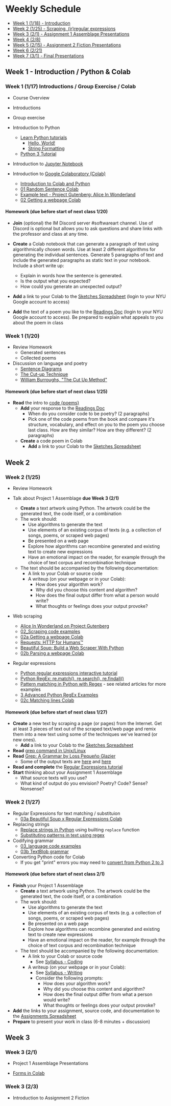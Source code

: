 # Weekly Schedule

* [Week 1 (1/18) - Introduction](#week1)
* [Week 2 (1/25) - Scraping, (ir)regular expressions](#week2)
* [Week 3 (2/1) - Assignment 1 Assemblage Presentations](#week3)
* [Week 4 (2/8)](#week4)
* [Week 5 (2/15) - Assignment 2 Fiction Presentations](#week5)
* [Week 6 (2/21)](#week6)
* [Week 7 (3/1) - Final Presentations](#week7)

## <a name="week1"></a>Week 1 - Introduction / Python & Colab

### Week 1 (1/17) Introductions / Group Exercise / Colab
- Course Overview
- Introductions

- Group exercise
- Introduction to Python
  - [Learn Python tutorials](https://www.learnpython.org/en/Welcome)
    - [Hello, World!](https://www.learnpython.org/en/Hello%2C_World%21)
    - [String Formatting](https://www.learnpython.org/en/String_Formatting)
  - [Python 3 Tutorial](https://www.programiz.com/python-programming/tutorial)
- Introduction to [Jupyter Notebook](https://jupyter.org/)
- Introduction to [Google Colaboratory (Colab)](https://colab.research.google.com/notebooks/intro.ipynb)
  - [Introduction to Colab and Python](https://colab.research.google.com/github/tensorflow/examples/blob/master/courses/udacity_intro_to_tensorflow_for_deep_learning/l01c01_introduction_to_colab_and_python.ipynb)
  - [01 Random Sentence Colab](https://colab.research.google.com/drive/1Abh3NBesmR3eN7bArhg-bgs1fYO-OqTR?usp=sharing)
  - [Example text - Project Gutenberg: Alice In Wonderland](http://www.gutenberg.org/ebooks/11)
  - [02 Getting a webpage Colab](https://colab.research.google.com/drive/1sNHW7SQ_VBcExKnsUzh311Vkzkbb1enW?usp=sharing)

#### Homework (due before start of next class 1/20)
- **Join** (optional) the IM Discord server #softwareart channel. Use of Discord is optional but allows you to ask questions and share links with the professor and class at any time.

- **Create** a Colab notebook that can generate a paragraph of text using algorithmically chosen words. Use at least 2 different algorithms for generating the individual sentences. Generate 5 paragraphs of text and include the generated paragraphs as static text in your notebook. Include a short write up:
  - Explain in words how the sentence is generated.
  - Is the output what you expected?
  - How could you generate an unexpected output?
- **Add** a link to your Colab to the [Sketches Spreadsheet](https://docs.google.com/spreadsheets/d/1r7vP1i6M4yef5M0_E-yHuoVpyYvxM1T05yCEytOVe4E/edit?usp=sharing) (login to your NYU Google account to access)

<!--
- **Read**
  - [Villem Flusser "On Doubt"](https://github.com/periode/software-art-text/blob/master/assets/readings/flusser_doubt.pdf)
  - **Add** 2-3 paragraphs of response to the [Readings Doc](https://docs.google.com/document/d/1bHBWPR4_hHviqBfkgYN6biPDV4-LfBecwr46cApOEgo/edit?usp=sharing) (login to your NYU Google account to access)
-->
- **Add** the text of a poem you like to the [Readings Doc](https://docs.google.com/document/d/1bHBWPR4_hHviqBfkgYN6biPDV4-LfBecwr46cApOEgo/edit?usp=sharing) (login to your NYU Google account to access). Be prepared to explain what appeals to you about the poem in class

### Week 1 (1/20)
- Review Homework
  - Generated sentences
  - Collected poems
- Discussion on language and poetry
  - [Sentence Diagrams](https://en.wikipedia.org/wiki/Sentence_diagram)
  - [The Cut-up Technique](https://everything4writers.tumblr.com/post/130654244711/stuck-exercise-11-the-cut-up-technique)
  - [William Burroughs, "The Cut Up Method"](https://www.writing.upenn.edu/~afilreis/88v/burroughs-cutup.html)

#### Homework (due before start of next class 1/25)
- **Read** the intro to [code {poems}](https://github.com/NYUAD-IM/Software-Art-Text/blob/main/readings/bertram_codepoems.pdf)
  - **Add** your response to the [Readings Doc](https://docs.google.com/document/d/1bHBWPR4_hHviqBfkgYN6biPDV4-LfBecwr46cApOEgo/edit?usp=sharing)
    - When do you consider code to be poetry? (2 paragraphs)
    - Pick one of the code poems from the book and compare it's structure, vocabulary, and effect on you to the poem you choose last class. How are they similar? How are they different? (2 paragraphs)
  - **Create** a code poem in Colab
    - **Add** a link to your Colab to the [Sketches Spreadsheet](https://docs.google.com/spreadsheets/d/1r7vP1i6M4yef5M0_E-yHuoVpyYvxM1T05yCEytOVe4E/edit?usp=sharing)

## <a name="week2"></a>Week 2

### Week 2 (1/25)
- Review Homework

- Talk about Project 1 Assemblage **due Week 3 (2/1)**
  - **Create** a text artwork using Python. The artwork could be the generated text, the code itself, or a combination
  - The work should:
    - Use algorithms to generate the text
    - Use elements of an existing corpus of texts (e.g. a collection of songs, poems, or scraped web pages)
    - Be presented on a web page
    - Explore how algorithms can recombine generated and existing text to create new expressions
    - Have an emotional impact on the reader, for example through the choice of text corpus and recombination technique
  - The text should be accompanied by the following documentation:
    - A link to your Colab or source code
    - A writeup (on your webpage or in your Colab):
      - How does your algorithm work?
      - Why did you choose this content and algorithm?
      - How does the final output differ from what a person would write?
      - What thoughts or feelings does your output provoke?

- Web scraping
  - [Alice In Wonderland on Project Gutenberg](http://www.gutenberg.org/files/11/11-h/11-h.htm)
  - [02_Scraping code examples](https://github.com/periode/software-art-text/tree/master/02_scraping)
  - [02a Getting a webpage Colab](https://colab.research.google.com/drive/1sNHW7SQ_VBcExKnsUzh311Vkzkbb1enW?usp=sharing)
  - [Requests: HTTP for Humans™](https://requests.readthedocs.io/en/master/)
  - [Beautiful Soup: Build a Web Scraper With Python](https://realpython.com/beautiful-soup-web-scraper-python/)
  - [02b Parsing a webpage Colab](https://colab.research.google.com/drive/13PVkzChLPxuByMlhVbp01cbhQkBvLlwL?usp=sharing)
  
- Regular expressions
  - [Python regular expressions interactive tutorial](https://www.w3schools.com/python/python_regex.asp)
  - [Python RegEx: re.match(), re.search(), re.findall()](https://www.guru99.com/python-regular-expressions-complete-tutorial.html)
  - [Pattern matching in Python with Regex](https://www.geeksforgeeks.org/pattern-matching-python-regex/) - see related articles for more examples
  - [3 Advanced Python RegEx Examples](https://www.thegeekstuff.com/2014/07/advanced-python-regex/)
  - [02c Matching lines Colab](https://colab.research.google.com/drive/1y4NteL9qCFRLdkLIDEiFALvBsLdi1j7T?usp=sharing)


#### Homework (due before start of next class 1/27) 
- **Create** a new text by scraping a page (or pages) from the Internet. Get at least 3 pieces of text out of the scraped text/web page and remix them into a new text using some of the techniques we've learned (or new ones).
    - **Add** a link to your Colab to the [Sketches Spreadsheet](https://docs.google.com/spreadsheets/d/1r7vP1i6M4yef5M0_E-yHuoVpyYvxM1T05yCEytOVe4E/edit?usp=sharing)
- **Read** [grep command in Unix/Linux](https://www.geeksforgeeks.org/grep-command-in-unixlinux)
- **Read** [Grep: A Grammar by Loss Pequeño Glazier](https://github.com/periode/software-art-text/blob/master/assets/readings/glazier_grep.pdf)
  - Some of the output texts are [here](https://web.archive.org/web/20161008133926/http://wings.buffalo.edu:80/epc/authors/glazier/greps/) and [here](https://web.archive.org/web/20110704165723/http://wings.buffalo.edu/epc/authors/glazier/dp/appendices.html)
- **Read and complete** the [Regular Expressions tutorial](https://www.w3schools.com/python/python_regex.asp)
- **Start** thinking about your Assignment 1 Assemblage
  - What source texts will you use?
  - What kind of output do you envision? Poetry? Code? Sense? Nonsense?

### Week 2 (1/27)
  
- Regular Expressions for text matching / substituion
  - [03a Beautiful Soup x Regular Expressions Colab](https://colab.research.google.com/drive/1AVuFkhnvH1T244L8TvhNqb539F-W6y1s?usp=sharing)
- Replacing strings
  - [Replace strings in Python](https://note.nkmk.me/en/python-str-replace-translate-re-sub/) using builting ```replace``` function
  - [Substituting patterns in text using regex](https://www.geeksforgeeks.org/python-substituting-patterns-in-text-using-regex/)
- Codifying grammar
  - [03_language code examples](https://github.com/periode/software-art-text/tree/master/03_language)
  - [03b TextBlob grammar](https://colab.research.google.com/drive/1GBXRnaXuKp1Ih6qKOR6P3rfdxWlCOLWy?usp=sharing)
- Converting Python code for Colab
  - If you get "print" errors you may need to [convert from Python 2 to 3](https://www.pythonconverter.com/)
  
#### Homework (due before start of next class 2/1)
- **Finish** your Project 1 Assemblage
  - **Create** a text artwork using Python. The artwork could be the generated text, the code itself, or a combination
  - The work should:
    - Use algorithms to generate the text
    - Use elements of an existing corpus of texts (e.g. a collection of songs, poems, or scraped web pages)
    - Be presented on a web page
    - Explore how algorithms can recombine generated and existing text to create new expressions
    - Have an emotional impact on the reader, for example through the choice of text corpus and recombination technique
  - The text should be accompanied by the following documentation:
    - A link to your Colab or source code
      - See [Syllabus - Coding](https://github.com/NYUAD-IM/Software-Art-Text/blob/main/Syllabus.md#coding)
    - A writeup (on your webpage or in your Colab):
      - See [Syllabus - Writing](https://github.com/NYUAD-IM/Software-Art-Text/blob/main/Syllabus.md#writing)
      - Consider the following prompts:
        - How does your algorithm work?
        - Why did you choose this content and algorithm?
        - How does the final output differ from what a person would write?
        - What thoughts or feelings does your output provoke?
- **Add** the links to your assignment, source code, and documentation to the [Assignments Spreadsheet](https://docs.google.com/spreadsheets/d/19Zj-k-pxUY0rhpp6yGIoJchRbJk0z5lj2b1iqz1W-Uw/edit?usp=sharing)
- **Prepare** to present your work in class (6-8 minutes + discussion)

## <a name="week3"></a>Week 3

### Week 3 (2/1)
- Project 1 Assemblage Presentations

- [Forms in Colab](https://colab.research.google.com/notebooks/forms.ipynb)

### Week 3 (2/3)
- Introduction to Assignment 2 Fiction

<!--

## <a name="week4"></a>Week 4

### Week 4 (2/8)

### Week 4 (2/10)

## <a name="week5"></a>Week 5

### Week 5 (2/15)
- Assignment 2 Fiction Presentations

### Week 5 (2/17)

## <a name="week6"></a>Week 6

### Week 6 (2/22)

### Week 6 (2/24)

## <a name="week7"></a>Week 7

### Week 7 (3/1)
- Final Assignment Presentations

### Week 7 (3/3)
- Course Review
- Goodbyes!

-->

